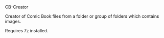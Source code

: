 CB-Creator

Creator of Comic Book files from a folder or group of folders which contains images.

Requires 7z installed.